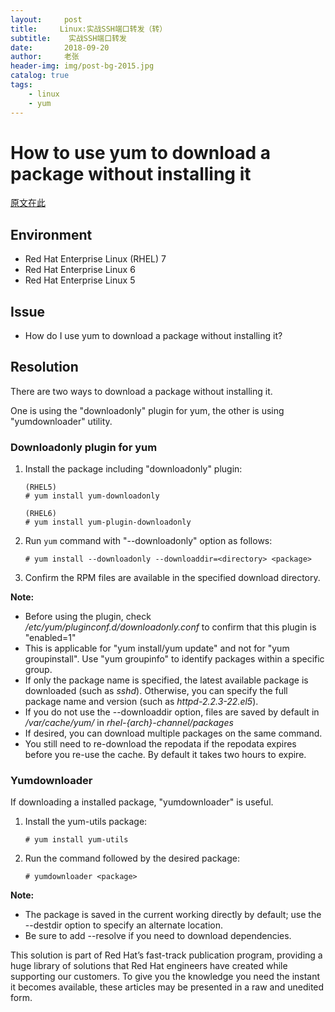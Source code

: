 ```yaml
---
layout:     post
title:     Linux:实战SSH端口转发（转）
subtitle:    实战SSH端口转发
date:       2018-09-20
author:     老张
header-img: img/post-bg-2015.jpg
catalog: true
tags:
    - linux
    - yum
---
```

# How to use yum to download a package without installing it

 [原文在此](https://access.redhat.com/solutions/10154)

## Environment

- Red Hat Enterprise Linux (RHEL) 7
- Red Hat Enterprise Linux 6
- Red Hat Enterprise Linux 5

## Issue

- How do I use yum to download a package without installing it?

## Resolution

There are two ways to download a package without installing it.

One is using the "downloadonly" plugin for yum, the other is using "yumdownloader" utility.

### Downloadonly plugin for yum

1. Install the package including "downloadonly" plugin:

   ```
   (RHEL5)
   # yum install yum-downloadonly
   
   (RHEL6)
   # yum install yum-plugin-downloadonly
   ```

2. Run `yum` command with "--downloadonly" option as follows:


   ```
   # yum install --downloadonly --downloaddir=<directory> <package>
   ```

3. Confirm the RPM files are available in the specified download directory.

**Note:**

- Before using the plugin, check */etc/yum/pluginconf.d/downloadonly.conf* to confirm that this plugin is "enabled=1"
- This is applicable for "yum install/yum update" and not for "yum groupinstall". Use "yum groupinfo" to identify packages within a specific group.
- If only the package name is specified, the latest available package is downloaded (such as *sshd*). Otherwise, you can specify the full package name and version (such as *httpd-2.2.3-22.el5*).
- If you do not use the --downloaddir option, files are saved by default in */var/cache/yum/* in *rhel-{arch}-channel/packages*
- If desired, you can download multiple packages on the same command.
- You still need to re-download the repodata if the repodata expires before you re-use the cache. By default it takes two hours to expire.

### Yumdownloader

If downloading a installed package, "yumdownloader" is useful.

1. Install the yum-utils package:

   ```
   # yum install yum-utils
   ```

2. Run the command followed by the desired package:

   ```
   # yumdownloader <package>
   ```

**Note:**

- The package is saved in the current working directly by default; use the --destdir option to specify an alternate location.
- Be sure to add --resolve if you need to download dependencies.




This solution is part of Red Hat’s fast-track publication program, providing a huge library of solutions that Red Hat engineers have created while supporting our customers. To give you the knowledge you need the instant it becomes available, these articles may be presented in a raw and unedited form.